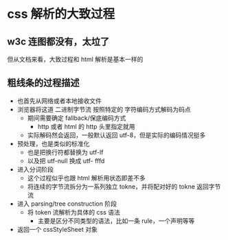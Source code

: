 # css 解析的大致过程

## w3c 连图都没有，太垃了

但从文档来看，大致过程和 html 解析是基本一样的

## 粗线条的过程描述

- 也首先从网络或者本地接收文件
- 浏览器将这道 二进制字节流 按照特定的 字符编码方式解码为码点
  - 期间需要确定 fallback/保底编码方式
    - http 或者 html 的 http 头里指定就用
  - 实际解码然会返回，一般默认返回 utf-8，但是实际的编码情况挺多
- 预处理，也是类似的标准化
  - 也是把换行符都替换为 utf-lf
  - 以及把 utf-null 换成 utf- fffd
- 进入分词阶段
  - 这个过程似乎也跟 html 解析用状态即差不多
  - 将连续的字节流拆分为一系列独立 tokne，并将配对好的 tokne 返回字节流
- 进入 parsing/tree construction 阶段
  - 将 token 流解析为具体的 css 语法
    - 主要是区分不同类型的语法，比如一条 rule，一个声明等等
- 返回一个 cssStyleSheet 对象
